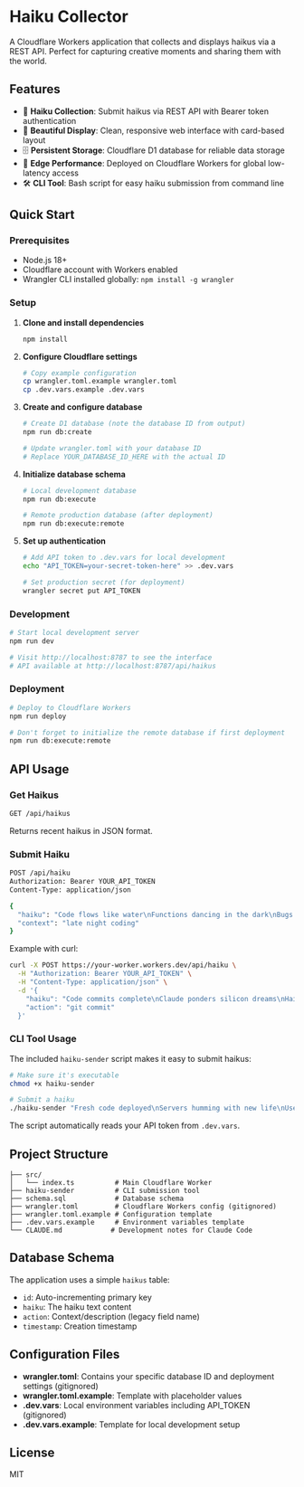 # Haiku Collector

A Cloudflare Workers application that collects and displays haikus via a REST API. Perfect for capturing creative moments and sharing them with the world.

## Features

- 🎋 **Haiku Collection**: Submit haikus via REST API with Bearer token authentication
- 📱 **Beautiful Display**: Clean, responsive web interface with card-based layout
- 🗄️ **Persistent Storage**: Cloudflare D1 database for reliable data storage
- 🚀 **Edge Performance**: Deployed on Cloudflare Workers for global low-latency access
- 🛠️ **CLI Tool**: Bash script for easy haiku submission from command line

## Quick Start

### Prerequisites

- Node.js 18+
- Cloudflare account with Workers enabled
- Wrangler CLI installed globally: `npm install -g wrangler`

### Setup

1. **Clone and install dependencies**
   ```bash
   npm install
   ```

2. **Configure Cloudflare settings**
   ```bash
   # Copy example configuration
   cp wrangler.toml.example wrangler.toml
   cp .dev.vars.example .dev.vars
   ```

3. **Create and configure database**
   ```bash
   # Create D1 database (note the database ID from output)
   npm run db:create
   
   # Update wrangler.toml with your database ID
   # Replace YOUR_DATABASE_ID_HERE with the actual ID
   ```

4. **Initialize database schema**
   ```bash
   # Local development database
   npm run db:execute
   
   # Remote production database (after deployment)
   npm run db:execute:remote
   ```

5. **Set up authentication**
   ```bash
   # Add API token to .dev.vars for local development
   echo "API_TOKEN=your-secret-token-here" >> .dev.vars
   
   # Set production secret (for deployment)
   wrangler secret put API_TOKEN
   ```

### Development

```bash
# Start local development server
npm run dev

# Visit http://localhost:8787 to see the interface
# API available at http://localhost:8787/api/haikus
```

### Deployment

```bash
# Deploy to Cloudflare Workers
npm run deploy

# Don't forget to initialize the remote database if first deployment
npm run db:execute:remote
```

## API Usage

### Get Haikus
```bash
GET /api/haikus
```

Returns recent haikus in JSON format.

### Submit Haiku
```bash
POST /api/haiku
Authorization: Bearer YOUR_API_TOKEN
Content-Type: application/json

{
  "haiku": "Code flows like water\nFunctions dancing in the dark\nBugs become features",
  "context": "late night coding"
}
```

Example with curl:
```bash
curl -X POST https://your-worker.workers.dev/api/haiku \
  -H "Authorization: Bearer YOUR_API_TOKEN" \
  -H "Content-Type: application/json" \
  -d '{
    "haiku": "Code commits complete\nClaude ponders silicon dreams\nHaiku flows like streams",
    "action": "git commit"
  }'
```

### CLI Tool Usage

The included `haiku-sender` script makes it easy to submit haikus:

```bash
# Make sure it's executable
chmod +x haiku-sender

# Submit a haiku
./haiku-sender "Fresh code deployed\nServers humming with new life\nUsers clicking through" "deployment"
```

The script automatically reads your API token from `.dev.vars`.

## Project Structure

```
├── src/
│   └── index.ts          # Main Cloudflare Worker
├── haiku-sender          # CLI submission tool
├── schema.sql            # Database schema
├── wrangler.toml         # Cloudflare Workers config (gitignored)
├── wrangler.toml.example # Configuration template
├── .dev.vars.example     # Environment variables template
└── CLAUDE.md            # Development notes for Claude Code
```

## Database Schema

The application uses a simple `haikus` table:

- `id`: Auto-incrementing primary key
- `haiku`: The haiku text content
- `action`: Context/description (legacy field name)
- `timestamp`: Creation timestamp

## Configuration Files

- **wrangler.toml**: Contains your specific database ID and deployment settings (gitignored)
- **wrangler.toml.example**: Template with placeholder values
- **.dev.vars**: Local environment variables including API_TOKEN (gitignored)
- **.dev.vars.example**: Template for local development setup

## License

MIT